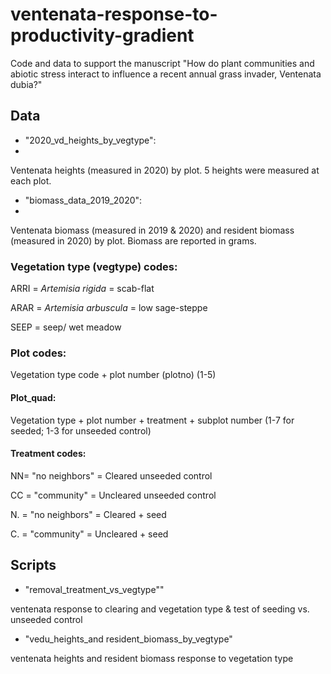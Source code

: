# ventenata-response-to-productivity-gradient
Code and data to support the manuscript "How do plant communities and abiotic stress interact to influence a recent annual grass invader, Ventenata dubia?"

## Data

- "2020_vd_heights_by_vegtype":
- 
Ventenata heights (measured in 2020) by plot. 5 heights were measured at each plot. 

- "biomass_data_2019_2020":
- 
Ventenata biomass (measured in 2019 & 2020) and resident biomass (measured in 2020) by plot. Biomass are reported in grams.

### Vegetation type (vegtype) codes:
ARRI = *Artemisia rigida* = scab-flat

ARAR = *Artemisia arbuscula* = low sage-steppe

SEEP = seep/ wet meadow

### Plot codes:
Vegetation type code + plot number (plotno) (1-5)

#### Plot_quad:
Vegetation type + plot number + treatment + subplot number (1-7 for seeded; 1-3 for unseeded control)

#### Treatment codes:
NN= "no neighbors" = Cleared unseeded control

CC = "community" = Uncleared unseeded control

N. = "no neighbors" = Cleared + seed

C. = "community" = Uncleared + seed

## Scripts

- "removal_treatment_vs_vegtype""

ventenata response to clearing and vegetation type & test of seeding vs. unseeded control

- "vedu_heights_and resident_biomass_by_vegtype"

ventenata heights and resident biomass response to vegetation type

